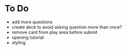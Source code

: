 # To Do

-   add more questions
-   create deck to avoid asking question more than once?
-   remove card from play area before submit
-   opening tutorial
-   styling
